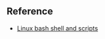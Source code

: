 ## Reference
- [Linux bash shell and scripts](https://www.linkedin.com/learning/linux-bash-shell-and-scripts/)